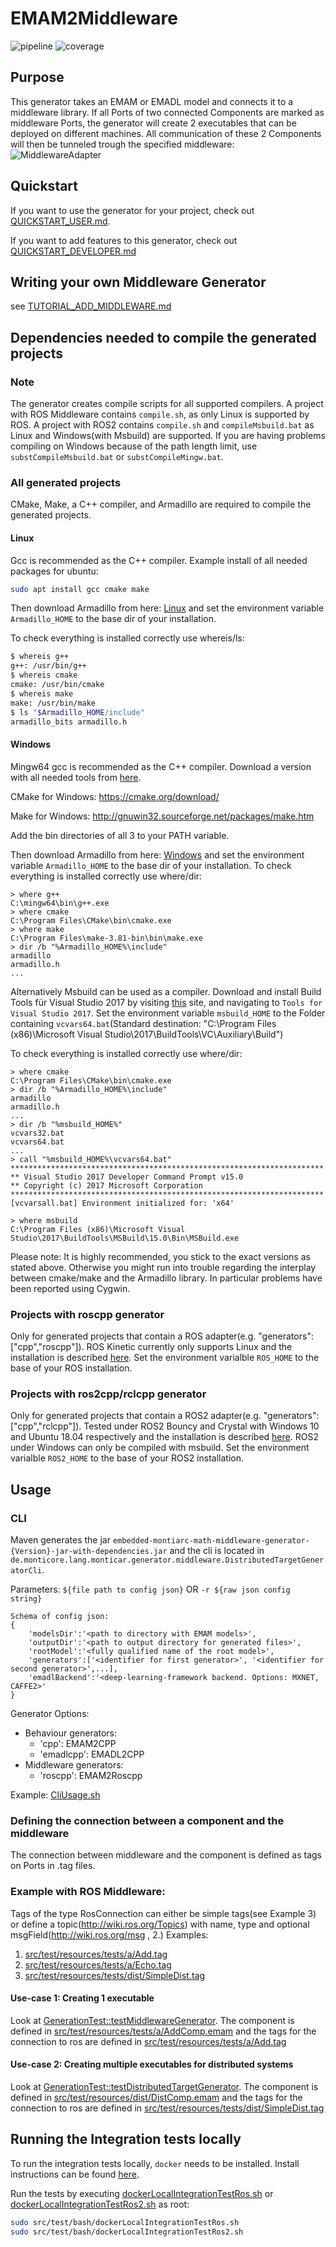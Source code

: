 # EMAM2Middleware
![pipeline](https://git.rwth-aachen.de/monticore/EmbeddedMontiArc/generators/EMAM2Middleware/badges/master/build.svg)
![coverage](https://git.rwth-aachen.de/monticore/EmbeddedMontiArc/generators/EMAM2Middleware/badges/master/coverage.svg)
## Purpose
This generator takes an EMAM or EMADL model and connects it to a middleware library. If all Ports of two connected Components are marked as middleware Ports, the generator will create 2 executables that can be deployed on different machines.
All communication of these 2 Components will then be tunneled trough the specified middleware:
![MiddlewareAdapter](/uploads/6e9c69e6b56554579551769174df3697/MiddlewareAdapter.png)

## Quickstart
If you want to use the generator for your project, check out [QUICKSTART_USER.md](QUICKSTART_USER.md).

If you want to add features to this generator, check out [QUICKSTART_DEVELOPER.md](QUICKSTART_DEVELOPER.md)

## Writing your own Middleware Generator
see [TUTORIAL_ADD_MIDDLEWARE.md](https://git.rwth-aachen.de/monticore/EmbeddedMontiArc/generators/EMAM2Middleware/blob/master/TUTORIAL_ADD_MIDDLEWARE.md)

## Dependencies needed to compile the generated projects
### Note
The generator creates compile scripts for all supported compilers. A project with ROS Middleware contains `compile.sh`, as only Linux is supported by ROS. A project with ROS2 contains `compile.sh` and `compileMsbuild.bat` as Linux and Windows(with Msbuild) are supported.
If you are having problems compiling on Windows because of the path length limit, use `substCompileMsbuild.bat` or  `substCompileMingw.bat`.
### All generated projects
CMake, Make, a C++ compiler, and Armadillo are required to compile the generated projects.
#### Linux
Gcc is recommended as the C++ compiler.
Example install of all needed packages for ubuntu:
```bash
sudo apt install gcc cmake make
```
Then download Armadillo from here: [Linux](https://rwth-aachen.sciebo.de/s/igDWzLpdO5zYHBj/download?path=%2Fubuntu%2F18.10.24-armadillo-linux&files=armadillo-8.500.1-linux.zip) and set the environment variable `Armadillo_HOME` to the base dir of your installation.

To check everything is installed correctly use whereis/ls:
```bash
$ whereis g++
g++: /usr/bin/g++
$ whereis cmake
cmake: /usr/bin/cmake
$ whereis make
make: /usr/bin/make
$ ls "$Armadillo_HOME/include"
armadillo_bits armadillo.h
```

#### Windows
Mingw64 gcc is recommended as the C++ compiler. Download a version with all needed tools from [here](https://rwth-aachen.sciebo.de/s/igDWzLpdO5zYHBj/download?path=%2Fwin64&files=mingw64.zip).

CMake for Windows: https://cmake.org/download/

Make for Windows: http://gnuwin32.sourceforge.net/packages/make.htm

Add the bin directories of all 3 to your PATH variable.

Then download Armadillo from here: [Windows](https://rwth-aachen.sciebo.de/s/igDWzLpdO5zYHBj/download?path=%2Fwin64&files=armadillo-8.200.2.zip) and set the environment variable `Armadillo_HOME` to the base dir of your installation.
To check everything is installed correctly use where/dir:
```batch
> where g++
C:\mingw64\bin\g++.exe
> where cmake
C:\Program Files\CMake\bin\cmake.exe
> where make
C:\Program Files\make-3.81-bin\bin\make.exe
> dir /b "%Armadillo_HOME%\include"
armadillo
armadillo.h
...
```

Alternatively Msbuild can be used as a compiler. Download and install Build Tools für Visual Studio 2017 by visiting [this](https://visualstudio.microsoft.com/de/downloads/) site, and navigating to `Tools for Visual Studio 2017`.
Set the environment variable `msbuild_HOME` to the Folder containing `vcvars64.bat`(Standard destination: "C:\Program Files (x86)\Microsoft Visual Studio\2017\BuildTools\VC\Auxiliary\Build")

To check everything is installed correctly use where/dir:
```batch
> where cmake
C:\Program Files\CMake\bin\cmake.exe
> dir /b "%Armadillo_HOME%\include"
armadillo
armadillo.h
...
> dir /b "%msbuild_HOME%"
vcvars32.bat
vcvars64.bat
...
> call "%msbuild_HOME%\vcvars64.bat"
**********************************************************************
** Visual Studio 2017 Developer Command Prompt v15.0
** Copyright (c) 2017 Microsoft Corporation
**********************************************************************
[vcvarsall.bat] Environment initialized for: 'x64'

> where msbuild
C:\Program Files (x86)\Microsoft Visual Studio\2017\BuildTools\MSBuild\15.0\Bin\MSBuild.exe
```


Please note: It is highly recommended, you stick to the exact versions as stated above. Otherwise you might run into trouble regarding the interplay between cmake/make and the Armadillo library. In particular problems have been reported using Cygwin.

### Projects with roscpp generator
Only for generated projects that contain a ROS adapter(e.g. "generators":["cpp","roscpp"]).
ROS Kinetic currently only supports Linux and the installation is described [here](http://wiki.ros.org/kinetic/Installation/Ubuntu).
Set the environment varialble `ROS_HOME` to the base of your ROS installation.

### Projects with ros2cpp/rclcpp generator
Only for generated projects that contain a ROS2 adapter(e.g. "generators":["cpp","rclcpp"]).
Tested under ROS2 Bouncy and Crystal with Windows 10 and Ubuntu 18.04 respectively and the installation is described [here](https://index.ros.org/doc/ros2/Installation/).
ROS2 under Windows can only be compiled with msbuild.
Set the environment varialble `ROS2_HOME` to the base of your ROS2 installation.

## Usage
### CLI
Maven generates the jar `embedded-montiarc-math-middleware-generator-{Version}-jar-with-dependencies.jar`
and the cli is located in `de.monticore.lang.monticar.generator.middleware.DistributedTargetGeneratorCli`.

Parameters: `${file path to config json}` OR `-r ${raw json config string}`
```
Schema of config json:
{
    'modelsDir':'<path to directory with EMAM models>',
    'outputDir':'<path to output directory for generated files>',
    'rootModel':'<fully qualified name of the root model>',
    'generators':['<identifier for first generator>', '<identifier for second generator>',...],
    'emadlBackend':'<deep-learning-framework backend. Options: MXNET, CAFFE2>'
}
```
Generator Options:
- Behaviour generators:
    - 'cpp': EMAM2CPP
    - 'emadlcpp': EMADL2CPP
- Middleware generators:
    - 'roscpp': EMAM2Roscpp
    
Example: [CliUsage.sh](https://git.rwth-aachen.de/monticore/EmbeddedMontiArc/generators/EMAM2Middleware/blob/master/src/test/resources/CliUsage.sh)

### Defining the connection between a component and the middleware
The connection between middleware and the component is defined as tags on Ports in .tag files.
### Example with ROS Middleware:
Tags of the type RosConnection can either be simple tags(see Example 3) or define a topic(http://wiki.ros.org/Topics) with name, type and optional msgField(http://wiki.ros.org/msg , 2.)
Examples:
1. [src/test/resources/tests/a/Add.tag](https://git.rwth-aachen.de/monticore/EmbeddedMontiArc/generators/EMAM2Middleware/blob/master/src/test/resources/tests/a/Add.tag)
1. [src/test/resources/tests/a/Echo.tag](https://git.rwth-aachen.de/monticore/EmbeddedMontiArc/generators/EMAM2Middleware/blob/master/src/test/resources/tests/a/Echo.tag)
1. [src/test/resources/tests/dist/SimpleDist.tag](https://git.rwth-aachen.de/monticore/EmbeddedMontiArc/generators/EMAM2Middleware/blob/master/src/test/resources/tests/dist/SimpleDist.tag)

#### Use-case 1: Creating 1 executable
Look at [GenerationTest::testMiddlewareGenerator](https://git.rwth-aachen.de/monticore/EmbeddedMontiArc/generators/EMAM2Middleware/blob/master/src/test/java/de/monticore/lang/monticar/generator/middleware/GenerationTest.java). The component is defined in [src/test/resources/tests/a/AddComp.emam](https://git.rwth-aachen.de/monticore/EmbeddedMontiArc/generators/EMAM2Middleware/blob/master/src/test/resources/tests/a/AddComp.emam) and the tags for the connection to ros are defined in [src/test/resources/tests/a/Add.tag](https://git.rwth-aachen.de/monticore/EmbeddedMontiArc/generators/EMAM2Middleware/blob/master/src/test/resources/tests/a/Add.tag)

#### Use-case 2: Creating multiple executables for distributed systems
Look at [GenerationTest::testDistributedTargetGenerator](https://git.rwth-aachen.de/monticore/EmbeddedMontiArc/generators/EMAM2Middleware/blob/master/src/test/java/de/monticore/lang/monticar/generator/middleware/GenerationTest.java). The component is defined in [src/test/resources/dist/DistComp.emam](https://git.rwth-aachen.de/monticore/EmbeddedMontiArc/generators/EMAM2Middleware/blob/master/src/test/resources/tests/dist/DistComp.emam) and the tags for the connection to ros are defined in [src/test/resources/tests/dist/SimpleDist.tag](https://git.rwth-aachen.de/monticore/EmbeddedMontiArc/generators/EMAM2Middleware/blob/master/src/test/resources/tests/dist/SimpleDist.tag)

## Running the Integration tests locally
To run the integration tests locally, `docker` needs to be installed. Install instructions can be found [here](https://docs.docker.com/install/).

Run the tests by executing [dockerLocalIntegrationTestRos.sh](src/test/bash/dockerLocalIntegrationTestRos.sh) or [dockerLocalIntegrationTestRos2.sh](src/test/bash/dockerLocalIntegrationTestRos2.sh) as root:
```bash
sudo src/test/bash/dockerLocalIntegrationTestRos.sh
sudo src/test/bash/dockerLocalIntegrationTestRos2.sh
```